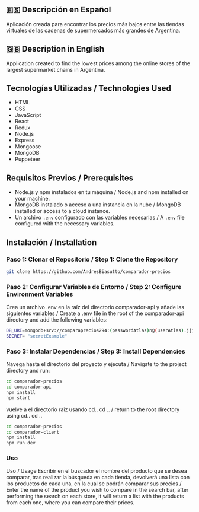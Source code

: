 ## 🇪🇸 Descripción en Español
Aplicación creada para encontrar los precios más bajos entre las tiendas virtuales de las cadenas de supermercados más grandes de Argentina.

## 🇬🇧 Description in English
Application created to find the lowest prices among the online stores of the largest supermarket chains in Argentina.

## Tecnologías Utilizadas / Technologies Used
- HTML
- CSS
- JavaScript
- React
- Redux
- Node.js
- Express
- Mongoose
- MongoDB
- Puppeteer

## Requisitos Previos / Prerequisites
- Node.js y npm instalados en tu máquina / Node.js and npm installed on your machine.
- MongoDB instalado o acceso a una instancia en la nube / MongoDB installed or access to a cloud instance.
- Un archivo `.env` configurado con las variables necesarias / A `.env` file configured with the necessary variables.

## Instalación / Installation

### Paso 1: Clonar el Repositorio / Step 1: Clone the Repository
```bash
git clone https://github.com/AndresBiasutto/comparador-precios
```

### Paso 2: Configurar Variables de Entorno / Step 2: Configure Environment Variables
Crea un archivo .env en la raíz del directorio comparador-api y añade las siguientes variables / Create a .env file in the root of the comparador-api directory and add the following variables:
```bash
DB_URI=mongodb+srv://comparaprecios294:(passwordAtlas)n@(userAtlas).jjjw0ig.mongodb.net/?retryWrites=true&w=majority&appName=comparadorPrecios
SECRET= "secretExample"
```

### Paso 3: Instalar Dependencias / Step 3: Install Dependencies
Navega hasta el directorio del proyecto y ejecuta / Navigate to the project directory and run:
```bash
cd comparador-precios
cd comparador-api
npm install
npm start
```
vuelve a el directorio raiz usando cd.. cd .. / return to the root directory using cd.. cd ..
```bash
cd comparador-precios
cd comparador-client
npm install
npm run dev
```



### Uso
Uso / Usage
Escribir en el buscador el nombre del producto que se desea comparar, tras realizar la búsqueda en cada tienda, devolverá una lista con los productos de cada una, en la cual se podrán comparar sus precios / Enter the name of the product you wish to compare in the search bar, after performing the search on each store, it will return a list with the products from each one, where you can compare their prices.

